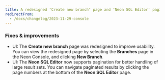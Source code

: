 ```yaml
---
title: A redesigned 'Create new branch' page and 'Neon SQL Editor' pagination for large result sets
redirectFrom:
  - /docs/changelog/2023-11-29-console
---
```


### Fixes & improvements

- UI: The **Create new branch** page was redesigned to improve usability. You can view the redesigned page by selecting the **Branches** page in the Neon Console, and clicking **New Branch**.
- UI: The **Neon SQL Editor** now supports pagination for better handling of large result sets. You can navigate paginated results by clicking the page numbers at the bottom of the **Neon SQL Editor** page.
